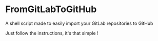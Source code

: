 # FromGitLabToGitHub
A shell script made to easily import your GitLab repositories to GitHub

Just follow the instructions, it's that simple !
